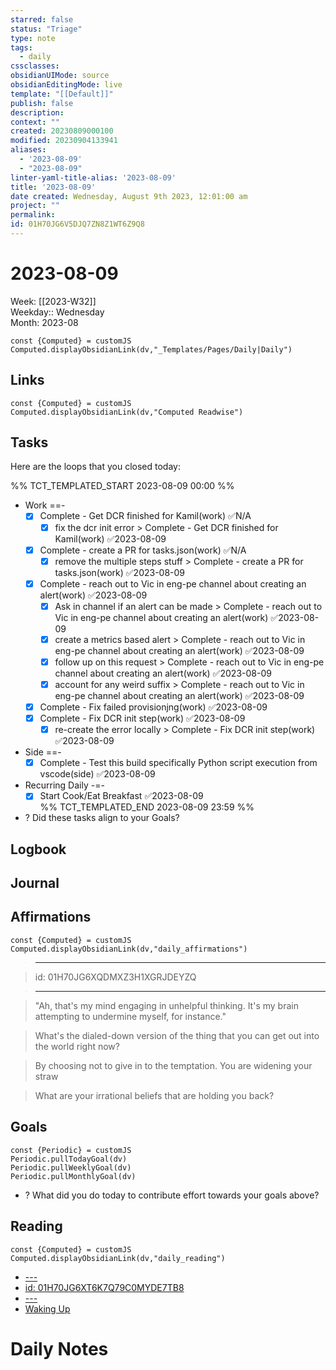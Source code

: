 ```yaml
---
starred: false
status: "Triage"
type: note
tags:
  - daily
cssclasses: 
obsidianUIMode: source
obsidianEditingMode: live
template: "[[Default]]"
publish: false
description: 
context: ""
created: 20230809000100
modified: 20230904133941
aliases:
  - '2023-08-09'
  - "2023-08-09"
linter-yaml-title-alias: '2023-08-09'
title: '2023-08-09'
date created: Wednesday, August 9th 2023, 12:01:00 am
project: ""
permalink: 
id: 01H70JG6V5DJQ7ZN8Z1WT6Z9Q8
---
```


# 2023-08-09

Week: [[2023-W32]]  
Weekday:: Wednesday  
Month: 2023-08

```dataviewjs
const {Computed} = customJS
Computed.displayObsidianLink(dv,"_Templates/Pages/Daily|Daily")
```

## Links

```dataviewjs
const {Computed} = customJS
Computed.displayObsidianLink(dv,"Computed Readwise")
```

## Tasks

Here are the loops that you closed today:

%% TCT_TEMPLATED_START 2023-08-09 00:00 %%
* Work ==-
    - [x] Complete - Get DCR finished for Kamil(work) ✅N/A
        - [x] fix the dcr init error > Complete - Get DCR finished for Kamil(work) ✅2023-08-09
    - [x] Complete - create a PR for tasks.json(work) ✅N/A
        - [x] remove the multiple steps stuff > Complete - create a PR for tasks.json(work) ✅2023-08-09
    - [x] Complete - reach out to Vic in eng-pe channel about creating an alert(work) ✅2023-08-09
        - [x] Ask in channel if an alert can be made > Complete - reach out to Vic in eng-pe channel about creating an alert(work) ✅2023-08-09
        - [x] create a metrics based alert > Complete - reach out to Vic in eng-pe channel about creating an alert(work) ✅2023-08-09
        - [x] follow up on this request > Complete - reach out to Vic in eng-pe channel about creating an alert(work) ✅2023-08-09
        - [x] account for any weird suffix > Complete - reach out to Vic in eng-pe channel about creating an alert(work) ✅2023-08-09
    - [x] Complete - Fix failed provisionjng(work) ✅2023-08-09
    - [x] Complete - Fix DCR init step(work) ✅2023-08-09
        - [x] re-create the error locally > Complete - Fix DCR init step(work) ✅2023-08-09
* Side ==-
    - [x] Complete - Test this build specifically Python script execution from vscode(side) ✅2023-08-09
* Recurring Daily -=-
    - [x] Start Cook/Eat Breakfast ✅2023-08-09  
%% TCT_TEMPLATED_END 2023-08-09 23:59 %%
* ? Did these tasks align to your Goals?

## Logbook

## Journal

## Affirmations

```dataviewjs
const {Computed} = customJS
Computed.displayObsidianLink(dv,"daily_affirmations")
```

> ---

> id: 01H70JG6XQDMXZ3H1XGRJDEYZQ

> ---

> "Ah, that's my mind engaging in unhelpful thinking. It's my brain attempting to undermine myself, for instance."

> What's the dialed-down version of the thing that you can get out into the world right now?

> By choosing not to give in to the temptation. You are widening your straw

> What are your irrational beliefs that are holding you back?

## Goals

```dataviewjs
const {Periodic} = customJS
Periodic.pullTodayGoal(dv)
Periodic.pullWeeklyGoal(dv)
Periodic.pullMonthlyGoal(dv)
```
* ? What did you do today to contribute effort towards your goals above?

## Reading

```dataviewjs
const {Computed} = customJS
Computed.displayObsidianLink(dv,"daily_reading")
```
* [---](undefined)
* [id: 01H70JG6XT6K7Q79C0MYDE7TB8](undefined)
* [---](undefined)
* [Waking Up]( https://read.readwise.io/read/01gjr2j724698ts9z7mbyxz63z)

# Daily Notes
